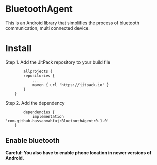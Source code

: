 # BluetoothAgent

This is an Android library that simplifies the process of bluetooth communication, multi connected device.

# Install

Step 1. Add the JitPack repository to your build file

```
        allprojects {
		repositories {
			...
			maven { url 'https://jitpack.io' }
		}
	}
```

Step 2. Add the dependency

```
        dependencies {
	        implementation 'com.github.hassanmahfuj:BluetoothAgent:0.1.0'
	}
```

## Enable bluetooth

**Careful: You also have to enable phone location in newer versions of Android.**
